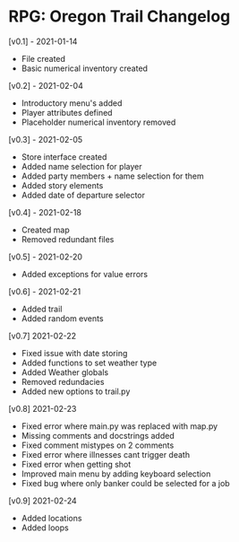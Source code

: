 # RPG: Oregon Trail Changelog
[v0.1] - 2021-01-14
- File created
- Basic numerical inventory created

[v0.2] - 2021-02-04
- Introductory menu's added
- Player attributes defined
- Placeholder numerical inventory removed

[v0.3] - 2021-02-05
- Store interface created
- Added name selection for player
- Added party members + name selection for them
- Added story elements
- Added date of departure selector

[v0.4] - 2021-02-18
- Created map
- Removed redundant files

[v0.5] - 2021-02-20
- Added exceptions for value errors

[v0.6] - 2021-02-21
- Added trail
- Added random events

[v0.7] 2021-02-22
- Fixed issue with date storing
- Added functions to set weather type
- Added Weather globals
- Removed redundacies
- Added new options to trail.py

[v0.8] 2021-02-23
- Fixed error where main.py was replaced with map.py
- Missing comments and docstrings added
- Fixed comment mistypes on 2 comments
- Fixed error where illnesses cant trigger death
- Fixed error when getting shot 
- Improved main menu by adding keyboard selection
- Fixed bug where only banker could be selected for a job

[v0.9] 2021-02-24
- Added locations
- Added loops
